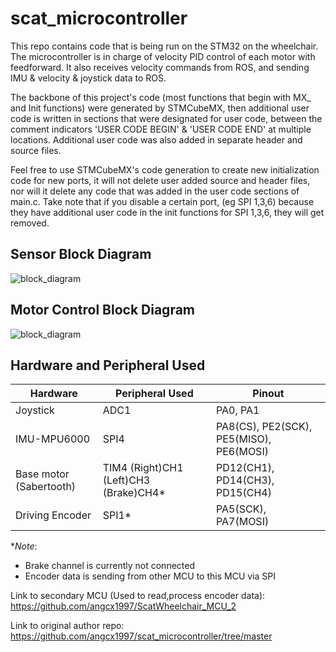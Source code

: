 # scat_microcontroller

This repo contains code that is being run on the STM32 on the wheelchair. The microcontroller is in charge of velocity PID control of each motor with feedforward.
It also receives velocity commands from ROS, and sending IMU & velocity & joystick data to ROS.

The backbone of this project's code (most functions that begin with MX_ and Init functions) were generated by STMCubeMX, then additional user code is written in sections
that were designated for user code, between the comment indicators 'USER CODE BEGIN' & 'USER CODE END' at multiple locations. Additional user code was also added in 
separate header and source files.

Feel free to use STMCubeMX's code generation to create new initialization code for new ports, it will not delete user added source and header files, nor will it delete any code
that was added in the user code sections of main.c. Take note that if you disable a certain port, (eg SPI 1,3,6) because they have additional user code in the init functions for 
SPI 1,3,6, they will get removed.

## Sensor Block Diagram
![block_diagram](motor_sensor.png)

## Motor Control Block Diagram
![block_diagram](motor_control2.png)

## Hardware and Peripheral Used
| Hardware | Peripheral Used | Pinout |
| --- | ----------- |  ------- |
| Joystick | ADC1 | PA0, PA1 |
| IMU-MPU6000 | SPI4 | PA8(CS), PE2(SCK), PE5(MISO), PE6(MOSI) |
| Base motor (Sabertooth) | TIM4 (Right)CH1  (Left)CH3 (Brake)CH4*| PD12(CH1), PD14(CH3), PD15(CH4) | 
| Driving Encoder | SPI1* | PA5(SCK), PA7(MOSI) |

**Note*:
  - Brake channel is currently not connected
  - Encoder data is sending from other MCU to this MCU via SPI

Link to secondary MCU (Used to read,process encoder data):
https://github.com/angcx1997/ScatWheelchair_MCU_2

Link to original author repo:
https://github.com/angcx1997/scat_microcontroller/tree/master
